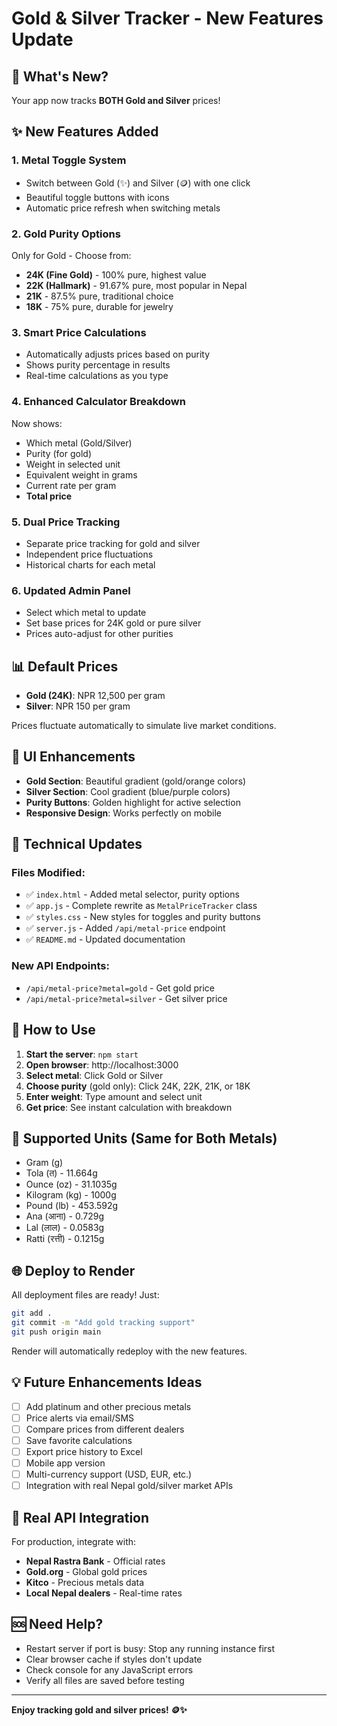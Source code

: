 # Gold & Silver Tracker - New Features Update

## 🎉 What's New?

Your app now tracks **BOTH Gold and Silver** prices!

## ✨ New Features Added

### 1. **Metal Toggle System**
- Switch between Gold (✨) and Silver (🪙) with one click
- Beautiful toggle buttons with icons
- Automatic price refresh when switching metals

### 2. **Gold Purity Options** 
Only for Gold - Choose from:
- **24K (Fine Gold)** - 100% pure, highest value
- **22K (Hallmark)** - 91.67% pure, most popular in Nepal
- **21K** - 87.5% pure, traditional choice
- **18K** - 75% pure, durable for jewelry

### 3. **Smart Price Calculations**
- Automatically adjusts prices based on purity
- Shows purity percentage in results
- Real-time calculations as you type

### 4. **Enhanced Calculator Breakdown**
Now shows:
- Which metal (Gold/Silver)
- Purity (for gold)
- Weight in selected unit
- Equivalent weight in grams
- Current rate per gram
- **Total price**

### 5. **Dual Price Tracking**
- Separate price tracking for gold and silver
- Independent price fluctuations
- Historical charts for each metal

### 6. **Updated Admin Panel**
- Select which metal to update
- Set base prices for 24K gold or pure silver
- Prices auto-adjust for other purities

## 📊 Default Prices

- **Gold (24K)**: NPR 12,500 per gram
- **Silver**: NPR 150 per gram

Prices fluctuate automatically to simulate live market conditions.

## 🎨 UI Enhancements

- **Gold Section**: Beautiful gradient (gold/orange colors)
- **Silver Section**: Cool gradient (blue/purple colors)
- **Purity Buttons**: Golden highlight for active selection
- **Responsive Design**: Works perfectly on mobile

## 🔧 Technical Updates

### Files Modified:
- ✅ `index.html` - Added metal selector, purity options
- ✅ `app.js` - Complete rewrite as `MetalPriceTracker` class
- ✅ `styles.css` - New styles for toggles and purity buttons
- ✅ `server.js` - Added `/api/metal-price` endpoint
- ✅ `README.md` - Updated documentation

### New API Endpoints:
- `/api/metal-price?metal=gold` - Get gold price
- `/api/metal-price?metal=silver` - Get silver price

## 🚀 How to Use

1. **Start the server**: `npm start`
2. **Open browser**: http://localhost:3000
3. **Select metal**: Click Gold or Silver
4. **Choose purity** (gold only): Click 24K, 22K, 21K, or 18K
5. **Enter weight**: Type amount and select unit
6. **Get price**: See instant calculation with breakdown

## 📱 Supported Units (Same for Both Metals)

- Gram (g)
- Tola (त) - 11.664g
- Ounce (oz) - 31.1035g
- Kilogram (kg) - 1000g
- Pound (lb) - 453.592g
- Ana (आना) - 0.729g
- Lal (लाल) - 0.0583g
- Ratti (रत्ती) - 0.1215g

## 🌐 Deploy to Render

All deployment files are ready! Just:
```bash
git add .
git commit -m "Add gold tracking support"
git push origin main
```

Render will automatically redeploy with the new features.

## 💡 Future Enhancements Ideas

- [ ] Add platinum and other precious metals
- [ ] Price alerts via email/SMS
- [ ] Compare prices from different dealers
- [ ] Save favorite calculations
- [ ] Export price history to Excel
- [ ] Mobile app version
- [ ] Multi-currency support (USD, EUR, etc.)
- [ ] Integration with real Nepal gold/silver market APIs

## 🎯 Real API Integration

For production, integrate with:
- **Nepal Rastra Bank** - Official rates
- **Gold.org** - Global gold prices
- **Kitco** - Precious metals data
- **Local Nepal dealers** - Real-time rates

## 🆘 Need Help?

- Restart server if port is busy: Stop any running instance first
- Clear browser cache if styles don't update
- Check console for any JavaScript errors
- Verify all files are saved before testing

---

**Enjoy tracking gold and silver prices! 🪙✨**
